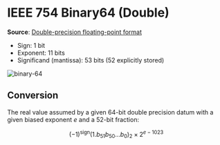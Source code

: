 # IEEE 754 Binary64 (Double)

**Source**: [Double-precision floating-point format](https://en.wikipedia.org/wiki/Double-precision_floating-point_format)

- Sign: 1 bit
- Exponent: 11 bits
- Significand (mantissa): 53 bits (52 explicitly stored)

![binary-64](https://user-images.githubusercontent.com/80301412/228359369-9090a259-e227-472e-8826-0e614069bc0f.png)

## Conversion

The real value assumed by a given 64-bit double precision datum with a given
biased exponent $e$ and a 52-bit fraction:

$$(-1)^{\text{sign}}(1.b_{51}b_{50}...b_{0})_{2}\times 2^{e-1023}$$
